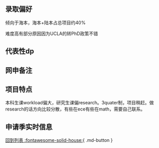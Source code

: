 ## 录取偏好
倾向于海本，海本+陆本占总项目约40%

难度高有部分原因因为UCLA的转PhD政策不错
## 代表性dp

## 网申备注

## 项目特点
本科生课workload偏大，研究生课偏research。3quater制，项目稍赶。做research的话方向比较分散，有些在ece有些在math，需要自己联系。

## 申请季实时信息

[回到列表 :fontawesome-solid-house:](选校梯度.md){ .md-button }
